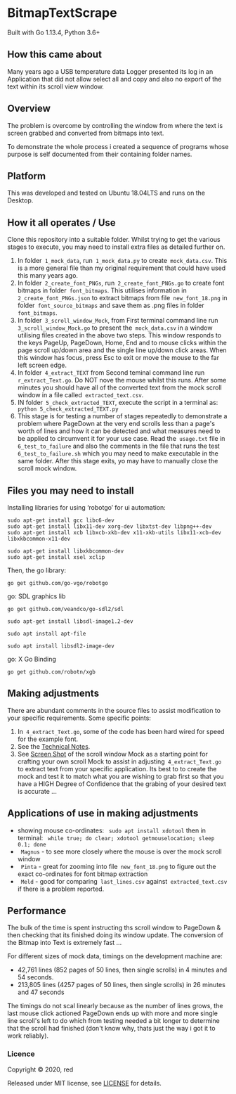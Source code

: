 # BitmapTextScrape

Built with Go 1.13.4, Python 3.6+

## How this came about
Many years ago a USB temperature data Logger presented its log in an Application that did not allow select all and copy and also no export of the text within its scroll view window.

## Overview
The problem is overcome by controlling the window from where the text is screen grabbed and converted from bitmaps into text.

To demonstrate the whole process i created a sequence of programs whose purpose is self documented from their containing folder names.

## Platform
This was developed and tested on Ubuntu 18.04LTS and runs on the Desktop.

## How it all operates / Use

Clone this repository into a suitable folder. Whilst trying to get the various stages to execute, you may need to install extra files as detailed further on.

1. In folder` 1_mock_data`, run` 1_mock_data.py` to create` mock_data.csv`. This is a more general file than my original requirement that could have used this many years ago.
2. In folder` 2_create_font_PNGs`, run` 2_create_font_PNGs.go` to create font bitmaps in folder` font_bitmaps`. This utilises information in` 2_create_font_PNGs.json` to extract bitmaps from file` new_font_18.png` in folder` font_source_bitmaps` and save them as .png files in folder` font_bitmaps`.
3. In folder` 3_scroll_window_Mock`, from First terminal command line  run` 3_scroll_window_Mock.go` to present the` mock_data.csv` in a window utilising files created in the above two steps. This window responds to the keys PageUp, PageDown, Home, End and to mouse clicks within the page scroll up/down area and the single line up/down click areas. When this window has focus, press Esc to exit or move the mouse to the far left screen edge.
4. In folder` 4_extract_TEXT` from Second teminal command line run` r_extract_Text.go`. Do NOT nove the mouse whilst this runs. After some minutes you should have all of the converted text from the mock scroll window in a file called` extracted_text.csv`.
5. IN folder` 5_check_extracted_TEXT`, execute the script in a terminal as:` python 5_check_extracted_TEXT.py`
6. This stage is for testing a number of stages repeatedly to demonstrate a problem where PageDown at the very end scrolls less than a page's worth of lines and how it can be detected and what measures need to be applied to circumvent it for your use case. Read the` usage.txt` file in` 6_test_to_failure` and also the comments in the file that runs the test` 6_test_to_failure.sh` which you may need to make executable in the same folder. After this stage exits, yo may have to manually close the scroll mock window.

## Files you may need to install
Installing libraries for using ‘robotgo’ for ui automation:

	sudo apt-get install gcc libc6-dev
	sudo apt-get install libx11-dev xorg-dev libxtst-dev libpng++-dev
	sudo apt-get install xcb libxcb-xkb-dev x11-xkb-utils libx11-xcb-dev libxkbcommon-x11-dev

	sudo apt-get install libxkbcommon-dev
	sudo apt-get install xsel xclip

Then, the go library:

	go get github.com/go-vgo/robotgo

go: SDL graphics lib

	go get github.com/veandco/go-sdl2/sdl

    sudo apt-get install libsdl-image1.2-dev

    sudo apt install apt-file

    sudo apt install libsdl2-image-dev

go: X Go Binding

    go get github.com/robotn/xgb

## Making adjustments
There are abundant comments in the source files to assist modification to your specific requirements.
Some specific points:

1. In` 4_extract_Text.go`, some of the code has been hard wired for speed for the example font.
2. See the [Technical Notes](/docs/technical-notes.txt).
3. See [Screen Shot](/docs/Running_scroll_window_Mock.png) of the scroll window Mock as a starting point for crafting your own scroll Mock to assist in adjusting` 4_extract_Text.go` to extract text from your specific application. Its best to to create the mock and test it to match what you are wishing to grab first so that you have a HIGH Degree of Confidence that the grabing of your desired text is accurate ...

## Applications of use in making adjustments
* showing mouse co-ordinates:
` sudo apt install xdotool`
then in terminal:
` while true; do clear; xdotool getmouselocation; sleep 0.1; done`
* ` Magnus` - to see more closely where the mouse is over the mock scroll window
* ` Pinta` - great for zooming into file` new_font_18.png` to figure out the exact co-ordinates for font bitmap extraction
* ` Meld` - good for comparing` last_lines.csv` against` extracted_text.csv` if there is a problem reported.

## Performance
The bulk of the time is spent instructing ths scroll window to PageDown & then checking that its finished doing its window update. The conversion of the Bitmap into Text is extremely fast ...

For different sizes of mock data, timings on the development machine are:

* 42,761 lines (852 pages of 50 lines, then single scrolls) in 4 minutes and 54 seconds.
* 213,805 lines (4257 pages of 50 lines, then single scrolls) in 26 minutes and 47 seconds

The timings do not scal linearly because as the number of lines grows, the last mouse click actioned PageDown ends up with more and more single line scroll's left to do which from testing needed a bit longer to determine that the scroll had finished (don't know why, thats just the way i got it to work reliably).

### Licence

Copyright ©‎ 2020, red

Released under MIT license, see [LICENSE](LICENSE.md) for details.